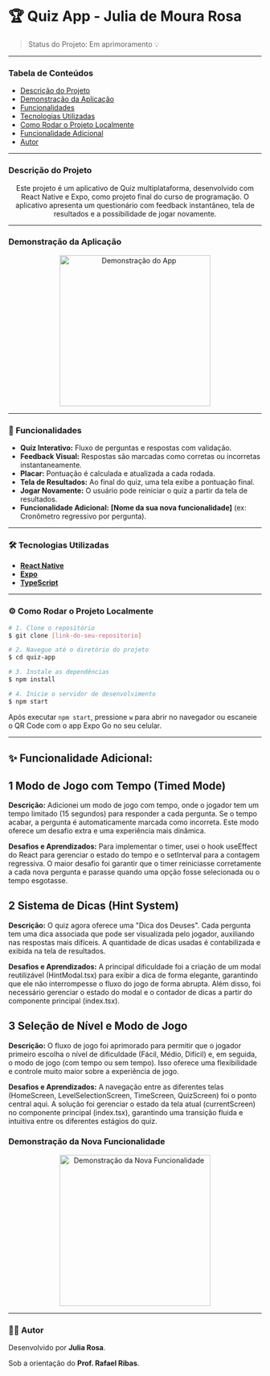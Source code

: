 # 🏆 Quiz App - Julia de Moura Rosa

> Status do Projeto: Em aprimoramento 💡

---

### Tabela de Conteúdos
* [Descrição do Projeto](#descrição-do-projeto)
* [Demonstração da Aplicação](#demonstração-da-aplicação)
* [Funcionalidades](#-funcionalidades)
* [Tecnologias Utilizadas](#️-tecnologias-utilizadas)
* [Como Rodar o Projeto Localmente](#️-como-rodar-o-projeto-localmente)
* [Funcionalidade Adicional](#-funcionalidade-adicional)
* [Autor](#-autor)

---

### Descrição do Projeto
<p align="center">
Este projeto é um aplicativo de Quiz multiplataforma, desenvolvido com React Native e Expo, como projeto final do curso de programação. O aplicativo apresenta um questionário com feedback instantâneo, tela de resultados e a possibilidade de jogar novamente.
</p>

---

### Demonstração da Aplicação
<p align="center">
  <img src="" alt="Demonstração do App" width="300"/>
</p>

---

### 🚀 Funcionalidades

- **Quiz Interativo:** Fluxo de perguntas e respostas com validação.
- **Feedback Visual:** Respostas são marcadas como corretas ou incorretas instantaneamente.
- **Placar:** Pontuação é calculada e atualizada a cada rodada.
- **Tela de Resultados:** Ao final do quiz, uma tela exibe a pontuação final.
- **Jogar Novamente:** O usuário pode reiniciar o quiz a partir da tela de resultados.
- **Funcionalidade Adicional:** **[Nome da sua nova funcionalidade]** (ex: Cronômetro regressivo por pergunta).

---

### 🛠️ Tecnologias Utilizadas

- **[React Native](https://reactnative.dev/)**
- **[Expo](https://expo.dev/)**
- **[TypeScript](https://www.typescriptlang.org/)**

---

### ⚙️ Como Rodar o Projeto Localmente

```bash
# 1. Clone o repositório
$ git clone [link-do-seu-repositorio]

# 2. Navegue até o diretório do projeto
$ cd quiz-app

# 3. Instale as dependências
$ npm install

# 4. Inicie o servidor de desenvolvimento
$ npm start
```
Após executar `npm start`, pressione `w` para abrir no navegador ou escaneie o QR Code com o app Expo Go no seu celular.

---

## ✨ Funcionalidade Adicional:

## 1 Modo de Jogo com Tempo (Timed Mode)
**Descrição:** Adicionei um modo de jogo com tempo, onde o jogador tem um tempo limitado (15 segundos) para responder a cada pergunta. Se o tempo acabar, a pergunta é automaticamente marcada como incorreta. Este modo oferece um desafio extra e uma experiência mais dinâmica.

**Desafios e Aprendizados:** Para implementar o timer, usei o hook useEffect do React para gerenciar o estado do tempo e o setInterval para a contagem regressiva. O maior desafio foi garantir que o timer reiniciasse corretamente a cada nova pergunta e parasse quando uma opção fosse selecionada ou o tempo esgotasse.

## 2 Sistema de Dicas (Hint System)
**Descrição:** O quiz agora oferece uma "Dica dos Deuses". Cada pergunta tem uma dica associada que pode ser visualizada pelo jogador, auxiliando nas respostas mais difíceis. A quantidade de dicas usadas é contabilizada e exibida na tela de resultados.

**Desafios e Aprendizados:** A principal dificuldade foi a criação de um modal reutilizável (HintModal.tsx) para exibir a dica de forma elegante, garantindo que ele não interrompesse o fluxo do jogo de forma abrupta. Além disso, foi necessário gerenciar o estado do modal e o contador de dicas a partir do componente principal (index.tsx).

## 3 Seleção de Nível e Modo de Jogo
**Descrição:** O fluxo de jogo foi aprimorado para permitir que o jogador primeiro escolha o nível de dificuldade (Fácil, Médio, Difícil) e, em seguida, o modo de jogo (com tempo ou sem tempo). Isso oferece uma flexibilidade e controle muito maior sobre a experiência de jogo.

**Desafios e Aprendizados:** A navegação entre as diferentes telas (HomeScreen, LevelSelectionScreen, TimeScreen, QuizScreen) foi o ponto central aqui. A solução foi gerenciar o estado da tela atual (currentScreen) no componente principal (index.tsx), garantindo uma transição fluida e intuitiva entre os diferentes estágios do quiz.





### Demonstração da Nova Funcionalidade
<p align="center">
  <img src="link-para-seu-gif-ou-screenshot.png" alt="Demonstração da Nova Funcionalidade" width="300"/>
</p>

---

### 👨‍💻 Autor

Desenvolvido por **Julia Rosa**.

Sob a orientação do **Prof. Rafael Ribas**.